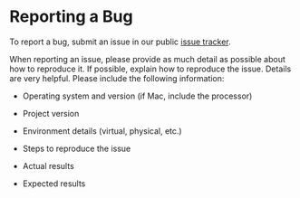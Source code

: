 # Reporting a Bug

To report a bug, submit an issue in our public [issue tracker].

When reporting an issue, please provide as much detail as possible about how to reproduce it. If possible, explain how to reproduce the issue. Details are very helpful. Please include the following information:

* Operating system and version (if Mac, include the processor)
* Project version
* Environment details (virtual, physical, etc.)
* Steps to reproduce the issue
* Actual results
* Expected results

  [issue tracker]: https://github.com/hyperledger/bevel/issues
